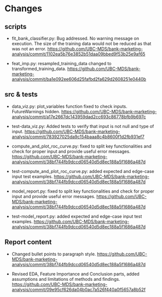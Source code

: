 # Changes

## scripts
- fit_bank_classifier.py: Bug addressed. No warning message on execution.
    The size of the training data would not be reduced as that was not an error.
    https://github.com/UBC-MDS/bank-marketing-analysis/commit/1102ea5b76e3852b51daa09bbed9f53b25e9af65

- feat_imp.py: resampled_training_data changed to transformed_training_data.
    https://github.com/UBC-MDS/bank-marketing-analysis/commit/ba1e092ee606d25fafbd2fa629d2608251e0440b


## src & tests
- data_viz.py: plot_variables function fixed to check inputs. FutureWarnings hidden.
    https://github.com/UBC-MDS/bank-marketing-analysis/commit/a17e2667dc143959dad2cc693c86778bfb9b697c

- test-data_viz.py: Added tests to verify that input is not null and type of input.
    https://github.com/UBC-MDS/bank-marketing-analysis/commit/783927025da9c154baaa8c4b8600f1d2fb931ef7

- compute_and_plot_roc_curve.py: fixed to split key functionalities and check for proper input and provide useful error messages.
    https://github.com/UBC-MDS/bank-marketing-analysis/commit/38bf744fb9dccd06540d5d8ec188a5f1686a487d

- test-compute_and_plot_roc_curve.py: added expected and edge-case input test examples.
    https://github.com/UBC-MDS/bank-marketing-analysis/commit/38bf744fb9dccd06540d5d8ec188a5f1686a487d

- model_report.py: fixed to split key functionalities and check for proper input and provide useful error messages.
    https://github.com/UBC-MDS/bank-marketing-analysis/commit/38bf744fb9dccd06540d5d8ec188a5f1686a487d

- test-model_report.py: added expected and edge-case input test examples.
    https://github.com/UBC-MDS/bank-marketing-analysis/commit/38bf744fb9dccd06540d5d8ec188a5f1686a487d


## Report content
- Changed bullet points to paragraph style.
    https://github.com/UBC-MDS/bank-marketing-analysis/commit/38bf744fb9dccd06540d5d8ec188a5f1686a487d

- Revised EDA, Feature Importance and Conclusion parts, added assumptions and limitations of methods and findings.
    https://github.com/UBC-MDS/bank-marketing-analysis/commit/09e95cf626da04b0ac7a526f440a0f5657a8b52f